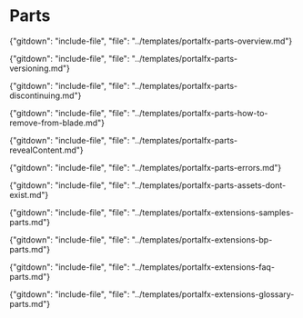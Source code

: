 
# Parts
   
 {"gitdown": "include-file", "file": "../templates/portalfx-parts-overview.md"}
   
 {"gitdown": "include-file", "file": "../templates/portalfx-parts-versioning.md"}
 
 {"gitdown": "include-file", "file": "../templates/portalfx-parts-discontinuing.md"}
  
 {"gitdown": "include-file", "file":   "../templates/portalfx-parts-how-to-remove-from-blade.md"}

 {"gitdown": "include-file", "file": "../templates/portalfx-parts-revealContent.md"}

 {"gitdown": "include-file", "file": "../templates/portalfx-parts-errors.md"}

 {"gitdown": "include-file", "file": "../templates/portalfx-parts-assets-dont-exist.md"}

 {"gitdown": "include-file", "file": "../templates/portalfx-extensions-samples-parts.md"}

 {"gitdown": "include-file", "file": "../templates/portalfx-extensions-bp-parts.md"}

 {"gitdown": "include-file", "file": "../templates/portalfx-extensions-faq-parts.md"}

 {"gitdown": "include-file", "file": "../templates/portalfx-extensions-glossary-parts.md"}
